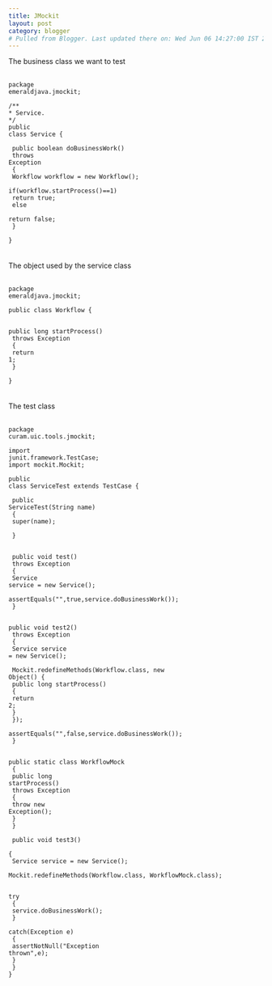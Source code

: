 ```yaml
---
title: JMockit
layout: post
category: blogger
# Pulled from Blogger. Last updated there on: Wed Jun 06 14:27:00 IST 2007
---
```

The business class we want to test<br /><br /><code class="prettyprint"><br />package emeraldjava.jmockit;<br /><br />/**<br />* Service.<br />*/<br />public class Service {<br /><br /> public boolean doBusinessWork()<br />   throws Exception<br /> {<br />   Workflow workflow = new Workflow();<br />   if(workflow.startProcess()==1)<br />     return true;<br />   else<br />     return false;<br /> }<br /><br />}<br /></code><br /><br />The object used by the service class<br /><br /><code class="prettyprint"><br />package emeraldjava.jmockit;<br /><br />public class Workflow {<br /> <br />  public long startProcess()<br />    throws Exception<br />  {<br />    return 1;<br />  }<br /><br />}<br /></code><br /><br />The test class<br /><br /><code class="prettyprint"><br />package curam.uic.tools.jmockit;<br /><br />import junit.framework.TestCase;<br />import mockit.Mockit;<br /><br />public class ServiceTest extends TestCase {<br /><br />  public ServiceTest(String name)<br />  {<br />    super(name);<br />   <br />  }<br /> <br />  public void test()<br />    throws Exception<br />  {<br />    Service service = new Service();<br />    assertEquals("",true,service.doBusinessWork());<br />  }<br /> <br />  public void test2()<br />    throws Exception<br />  {<br />    Service service = new Service();<br />   <br />    Mockit.redefineMethods(Workflow.class, new Object() {<br />      public long startProcess()<br />      {<br />        return 2;<br />      }<br />   });<br />    assertEquals("",false,service.doBusinessWork());<br />  }<br /> <br />  public static class WorkflowMock<br />  {<br />    public long startProcess()<br />      throws Exception<br />    {<br />      throw new Exception();<br />    }<br />  }<br /> <br />  public void test3()<br />  {<br />    Service service = new Service();<br />    Mockit.redefineMethods(Workflow.class, WorkflowMock.class);<br />   <br />    try<br />    {<br />      service.doBusinessWork();<br />    }<br />    catch(Exception e)<br />    {<br />      assertNotNull("Exception thrown",e);<br />    }<br />  }<br />}<br /></code>
